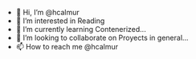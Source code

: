 - 👋 Hi, I’m @hcalmur
- 👀 I’m interested in Reading
- 🌱 I’m currently learning Contenerized...
- 💞️ I’m looking to collaborate on Proyects in general...
- 📫 How to reach me @hcalmur

<!---
hcalmur/hcalmur is a ✨ special ✨ repository because its `README.md` (this file) appears on your GitHub profile.
You can click the Preview link to take a look at your changes.
--->
